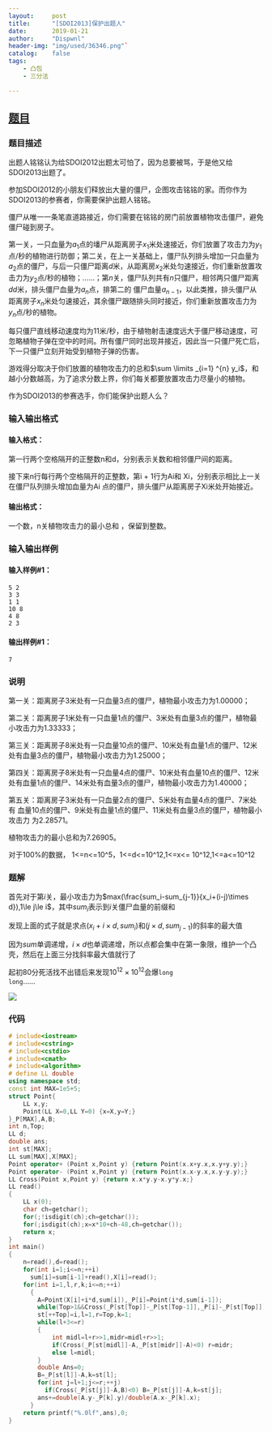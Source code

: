 ```yaml
---
layout:		post
title:		"[SDOI2013]保护出题人"
date:		2019-01-21
author:		"Dispwnl"
header-img:	"img/used/36346.png"`
catalog:	false
tags:
    - 凸包
    - 三分法

---
```


## [题目](https://www.luogu.org/problemnew/show/P3299)

### 题目描述

出题人铭铭认为给SDOI2012出题太可怕了，因为总要被骂，于是他又给SDOI2013出题了。

参加SDOI2012的小朋友们释放出大量的僵尸，企图攻击铭铭的家。而你作为SDOI2013的参赛者，你需要保护出题人铭铭。

僵尸从唯一一条笔直道路接近，你们需要在铭铭的房门前放置植物攻击僵尸，避免僵尸碰到房子。

第一关，一只血量为$a_1$点的墦尸从距离房子$x_1$米处速接近，你们放置了攻击力为$y_1$点/秒的植物进行防御；第二关，在上一关基础上，僵尸队列排头增加一只血量为$a_2$点的僵尸，与后一只僵尸距离$d$米，从距离房$x_2$米处匀速接近，你们重新放置攻击力为$y_2$点/秒的植物；……；第$n$关，僵尸队列共有$n$只僵尸，相邻两只僵尸距离$d$*d*米，排头僵尸血量为$a_n$点，排第二的 僵尸血量$a_{n-1}$，以此类推，排头僵尸从距离房子$x_n$米处匀速接近，其余僵尸跟随排头同时接近，你们重新放置攻击力为$y_n$点/秒的植物。

每只僵尸直线移动速度均为11米/秒，由于植物射击速度远大于僵尸移动速度，可忽略植物子弹在空中的时间。所有僵尸同时出现并接近，因此当一只僵尸死亡后，下一只僵尸立刻开始受到植物子弹的伤害。

游戏得分取决于你们放置的植物攻击力的总和$\sum \limits _{i=1} ^{n} y_i$，和越小分数越高，为了追求分数上界，你们每关都要放置攻击力尽量小的植物。

作为SDOI2013的参赛选手，你们能保护出题人么？

### 输入输出格式
#### 输入格式：
第一行两个空格隔开的正整数n和d，分别表示关数和相邻僵尸间的距离。

接下来n行每行两个空格隔开的正整数，第i + 1行为Ai和 Xi，分别表示相比上一关在僵尸队列排头增加血量为Ai 点的僵尸，排头僵尸从距离房子Xi米处开始接近。

#### 输出格式：

一个数，n关植物攻击力的最小总和 ，保留到整数。

### 输入输出样例

#### 输入样例#1：
```plain
5 2
3 3
1 1
10 8
4 8
2 3
```

####  输出样例#1：
```plain
7
```

### 说明

第一关：距离房子3米处有一只血量3点的僵尸，植物最小攻击力为1.00000；

第二关：距离房子1米处有一只血量1点的僵尸、3米处有血量3点的僵尸，植物最小攻击力为1.33333；

第三关：距离房子8米处有一只血量10点的僵尸、10米处有血量1点的僵尸、12米处有血量3点的僵尸，植物最小攻击力为1.25000；

第四关：距离房子8米处有一只血量4点的僵尸、10米处有血量10点的僵尸、12米处有血量1点的僵尸、14米处有血量3点的僵尸，植物最小攻击力为1.40000；

第五关：距离房子3米处有一只血量2点的僵尸、5米处有血量4点的僵尸、7米处有 血量10点的僵尸、9米处有血量1点的僵尸、11米处有血量3点的僵尸，植物最小攻击力 为2.28571。

植物攻击力的最小总和为7.26905。

对于100%的数据， 1<=n<=10^5，1<=d<=10^12,1<=x<= 10^12,1<=a<=10^12

### 题解
首先对于第$i$关，最小攻击力为$max(\frac{sum_i-sum_{j-1}}{x_i+(i-j)\times d}),1\le j\le i$，其中$sum_i$表示到$i$关僵尸血量的前缀和

发现上面的式子就是求点$(x_i+i\times d,sum_i)$和$(j\times d,sum_{j-1})$的斜率的最大值

因为$sum$单调递增，$i\times d$也单调递增，所以点都会集中在第一象限，维护一个凸壳，然后在上面三分找斜率最大值就行了

起初$80$分死活找不出错后来发现$10^{12}\times 10^{12}$会爆<code>long long</code>……

![](/img/qaq/哭.jpg)

### 代码

```c++
# include<iostream>
# include<cstring>
# include<cstdio>
# include<cmath>
# include<algorithm>
# define LL double
using namespace std;
const int MAX=1e5+5;
struct Point{
	LL x,y;
	Point(LL X=0,LL Y=0) {x=X,y=Y;}
}_P[MAX],A,B;
int n,Top;
LL d;
double ans;
int st[MAX];
LL sum[MAX],X[MAX];
Point operator+ (Point x,Point y) {return Point(x.x+y.x,x.y+y.y);}
Point operator- (Point x,Point y) {return Point(x.x-y.x,x.y-y.y);}
LL Cross(Point x,Point y) {return x.x*y.y-x.y*y.x;}
LL read()
{
	LL x(0);
	char ch=getchar();
	for(;!isdigit(ch);ch=getchar());
	for(;isdigit(ch);x=x*10+ch-48,ch=getchar());
	return x;
}
int main()
{
	n=read(),d=read();
	for(int i=1;i<=n;++i)
	  sum[i]=sum[i-1]+read(),X[i]=read();
	for(int i=1,l,r,k;i<=n;++i)
	  {
	  	A=Point(X[i]+i*d,sum[i]),_P[i]=Point(i*d,sum[i-1]);
		while(Top>1&&Cross(_P[st[Top]]-_P[st[Top-1]],_P[i]-_P[st[Top]])<=0) --Top;
		st[++Top]=i,l=1,r=Top,k=1;
	  	while(l+3<=r)
	  	{
	  		int midl=l+r>>1,midr=midl+r>>1;
	  		if(Cross(_P[st[midl]]-A,_P[st[midr]]-A)<0) r=midr;
	  		else l=midl;
		}
		double Ans=0;
		B=_P[st[l]]-A,k=st[l];
		for(int j=l+1;j<=r;++j)
		  if(Cross(_P[st[j]]-A,B)<0) B=_P[st[j]]-A,k=st[j];
		ans+=double(A.y-_P[k].y)/double(A.x-_P[k].x);
	  }
	return printf("%.0lf",ans),0;
}
```

